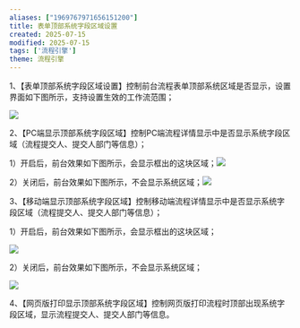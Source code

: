 ```yaml
---
aliases: ["1969767971656151200"]
title: 表单顶部系统字段区域设置
created: 2025-07-15
modified: 2025-07-15
tags: ['流程引擎']
theme: 流程引擎
---
```


1、【表单顶部系统字段区域设置】控制前台流程表单顶部系统区域是否显示，设置界面如下图所示，支持设置生效的工作流范围；

![](a72fa55b5a69568d34c400b4c52b1173.jpg)

2、【PC端显示顶部系统字段区域】控制PC端流程详情显示中是否显示系统字段区域（流程提交人、提交人部门等信息）；

1）开启后，前台效果如下图所示，会显示框出的这块区域；![](832d5d82260aa479cc7aa90b8f5c96d6.jpg)

2）关闭后，前台效果如下图所示，不会显示系统区域；![](c2fc413038442aa0eb78daff9a7319bd.jpg)

3、【移动端显示顶部系统字段区域】控制移动端流程详情显示中是否显示系统字段区域（流程提交人、提交人部门等信息）；

1）开启后，前台效果如下图所示，会显示框出的这块区域；

![](3f46066efe5e66faff5f3fa4e89f36a4.jpg)

2）关闭后，前台效果如下图所示，不会显示系统区域；

![](3bbbe0cc5ae0249ad01d268cd2466c5c.jpg)

4、【网页版打印显示顶部系统字段区域】控制网页版打印流程时顶部出现系统字段区域，显示流程提交人、提交人部门等信息。